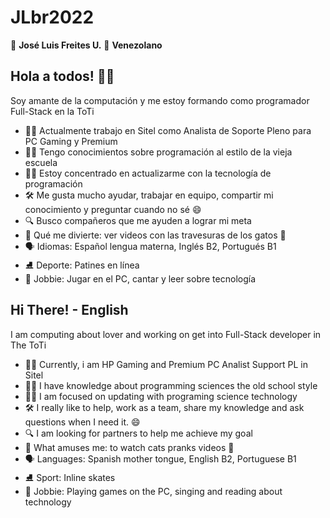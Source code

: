 # JLbr2022

💫 **José Luis Freites U.**
💫 **Venezolano**

## Hola a todos! 🙋‍♂️

Soy amante de la computación y me estoy formando como programador Full-Stack en la ToTi

- 🧑‍💼 Actualmente trabajo en Sitel como Analista de Soporte Pleno para PC Gaming y Premium
- 👨‍💻 Tengo conocimientos sobre programación al estilo de la vieja escuela
- 👨‍💻 Estoy concentrado en actualizarme con la tecnología de programación
- 🛠 Me gusta mucho ayudar, trabajar en equipo, compartir mi conocimiento y preguntar cuando no sé 😄
- 🔍 Busco compañeros que me ayuden a lograr mi meta
- 🎉 Qué me divierte: ver videos con las travesuras de los gatos 🤣
- 🗣 Idiomas: Español lengua materna, Inglés B2, Portugués B1
- ⛸ Deporte: Patines en línea
- 🎼 Jobbie: Jugar en el PC, cantar y leer sobre tecnología

## Hi  There! - English

I am computing about lover and working on get into Full-Stack developer in The ToTi

- 🧑‍💼 Currently, i am HP Gaming and Premium PC Analist Support PL in Sitel
- 👨‍💻 I have knowledge about programming sciences the old school style
- 👨‍💻 I am focused on updating with programing science technology
- 🛠 I really like to help, work as a team, share my knowledge and ask questions when I need it. 😄
- 🔍 I am looking for partners to help me achieve my goal
- 🎉 What amuses me: to watch cats pranks videos 🤣
- 🗣 Languages: Spanish mother tongue, English B2, Portuguese B1
- ⛸ Sport: Inline skates
- 🎼 Jobbie: Playing games on the PC, singing and reading about technology
